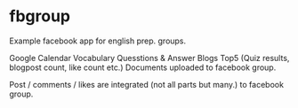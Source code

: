 fbgroup
=======

Example facebook app for english prep. groups.

Google Calendar
Vocabulary
Quesstions & Answer
Blogs
Top5 (Quiz results, blogpost count, like count etc.)
Documents uploaded to facebook group.

Post / comments / likes are integrated (not all parts but many.) to facebook group.

